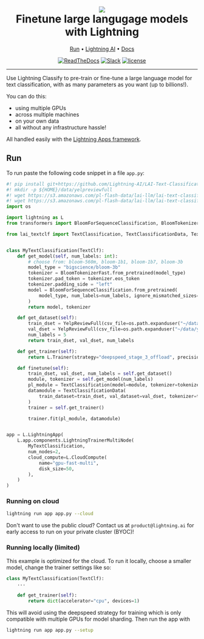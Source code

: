 <div align="center">
    <h1>
        <img src="https://lightningaidev.wpengine.com/wp-content/uploads/2022/11/Asset-54-15.png">
        <br>
        Finetune large langugage models with Lightning
        </br>
    </h1>

<div align="center">

<p align="center">
  <a href="#run">Run</a> •
  <a href="https://www.lightning.ai/">Lightning AI</a> •
  <a href="https://lightning.ai/lightning-docs/">Docs</a>
</p>

[![ReadTheDocs](https://readthedocs.org/projects/pytorch-lightning/badge/?version=stable)](https://lightning.ai/lightning-docs/)
[![Slack](https://img.shields.io/badge/slack-chat-green.svg?logo=slack)](https://www.pytorchlightning.ai/community)
[![license](https://img.shields.io/badge/License-Apache%202.0-blue.svg)](https://github.com/Lightning-AI/lightning/blob/master/LICENSE)

</div>
</div>

______________________________________________________________________

Use Lightning Classify to pre-train or fine-tune a large language model for text classification, 
with as many parameters as you want (up to billions!). 

You can do this:
* using multiple GPUs
* across multiple machines
* on your own data
* all without any infrastructure hassle! 

All handled easily with the [Lightning Apps framework](https://lightning.ai/lightning-docs/).

## Run

To run paste the following code snippet in a file `app.py`:


```python
#! pip install git+https://github.com/Lightning-AI/LAI-Text-Classification-Component
#! mkdir -p ${HOME}/data/yelpreviewfull
#! wget https://s3.amazonaws.com/pl-flash-data/lai-llm/lai-text-classification/datasets/Yelp/datasets/YelpReviewFull/yelp_review_full_csv/train.csv -O ${HOME}/data/yelpreviewfull/train.csv
#! wget https://s3.amazonaws.com/pl-flash-data/lai-llm/lai-text-classification/datasets/Yelp/datasets/YelpReviewFull/yelp_review_full_csv/test.csv -O ${HOME}/data/yelpreviewfull/test.csv
import os

import lightning as L
from transformers import BloomForSequenceClassification, BloomTokenizerFast

from lai_textclf import TextClassification, TextClassificationData, TextClf, YelpReviewFull


class MyTextClassification(TextClf):
    def get_model(self, num_labels: int):
        # choose from: bloom-560m, bloom-1b1, bloom-1b7, bloom-3b
        model_type = "bigscience/bloom-3b"
        tokenizer = BloomTokenizerFast.from_pretrained(model_type)
        tokenizer.pad_token = tokenizer.eos_token
        tokenizer.padding_side = "left"
        model = BloomForSequenceClassification.from_pretrained(
            model_type, num_labels=num_labels, ignore_mismatched_sizes=True
        )
        return model, tokenizer

    def get_dataset(self):
        train_dset = YelpReviewFull(csv_file=os.path.expanduser("~/data/yelpreviewfull/train.csv"))
        val_dset = YelpReviewFull(csv_file=os.path.expanduser("~/data/yelpreviewfull/test.csv"))
        num_labels = 5
        return train_dset, val_dset, num_labels

    def get_trainer(self):
        return L.Trainer(strategy="deepspeed_stage_3_offload", precision=16)

    def finetune(self):
        train_dset, val_dset, num_labels = self.get_dataset()
        module, tokenizer = self.get_model(num_labels)
        pl_module = TextClassification(model=module, tokenizer=tokenizer)
        datamodule = TextClassificationData(
            train_dataset=train_dset, val_dataset=val_dset, tokenizer=tokenizer
        )
        trainer = self.get_trainer()

        trainer.fit(pl_module, datamodule)


app = L.LightningApp(
    L.app.components.LightningTrainerMultiNode(
        MyTextClassification,
        num_nodes=2,
        cloud_compute=L.CloudCompute(
            name="gpu-fast-multi",
            disk_size=50,
        ),
    )
)


```

### Running on cloud

```bash
lightning run app app.py --cloud
```

Don't want to use the public cloud? Contact us at `product@lightning.ai` for early access to run on your private cluster (BYOC)!


### Running locally (limited)
This example is optimized for the cloud. To run it locally, choose a smaller model, change the trainer settings like so:

```python
class MyTextClassification(TextClf):
    ...
    
    def get_trainer(self):
        return dict(accelerator="cpu", devices=1)
```
This will avoid using the deepspeed strategy for training which is only compatible with multiple GPUs for model sharding.
Then run the app with 

```bash
lightning run app app.py --setup
```


